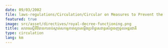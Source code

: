 ```yaml
---
date: 09/03/2002
file: laws-regulations/Circulation/Circular on Measures to Prevent the Unpermitted Installation of International Phone Gateway System.pdf
featured: true
image: src/asset/directives/royal-decree-functioning.png
title: សារាចរស្តីពីវិធានការទប់ស្កាត់សកម្មភាពលួចតម្លើងប្រព័ន្ធសេវាទូរស័ព្ទចេញចូលអន្តរជាតិ
type: circulation
lang: km
---
```


